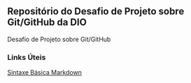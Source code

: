 ## Repositório do Desafio de Projeto sobre Git/GitHub da DIO

Desafio de  Projeto sobre Git/GitHub 

### Links Úteis
[Sintaxe Básica Markdown](https://www.markdownguide.org/basic-syntax/)
